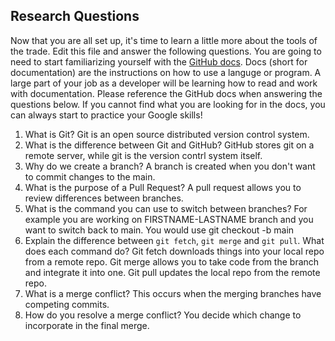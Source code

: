 ## Research Questions 

Now that you are all set up, it's time to learn a little more about the tools of the trade. Edit this file and answer the following questions. You are going to need to start familiarizing yourself with the [GitHub docs](https://docs.github.com/en). Docs (short for documentation) are the instructions on how to use a languge or program. A large part of your job as a developer will be learning how to read and work with documentation. Please reference the GitHub docs when answering the questions below. If you cannot find what you are looking for in the docs, you can always start to practice your Google skills!

1. What is Git? Git is an open source distributed version control system.
2. What is the difference between Git and GitHub? GitHub stores git on a remote server, while git is the version contrl system itself.
3. Why do we create a branch? A branch is created when you don't want to commit changes to the main.
4. What is the purpose of a Pull Request? A pull request allows you to review differences between branches.
5. What is the command you can use to switch between branches? For example you are working on FIRSTNAME-LASTNAME branch and you want to switch back to main. You would use git checkout -b main
6. Explain the difference between `git fetch`, `git merge` and `git pull`. What does each command do? Git fetch downloads things into your local repo from a remote repo. Git merge allows you to take code from the branch and integrate it into one. Git pull updates the local repo from the remote repo.
7. What is a merge conflict? This occurs when the merging branches have competing commits.
8. How do you resolve a merge conflict? You decide which change to incorporate in the final merge.

